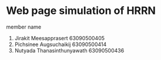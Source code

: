 # Web page simulation of HRRN
member name
1. Jirakit Meesapprasert 63090500405
2. Pichsinee Augsuchaikij 63090500414
3. Nutyada  Thanasinthunyawath 63090500436